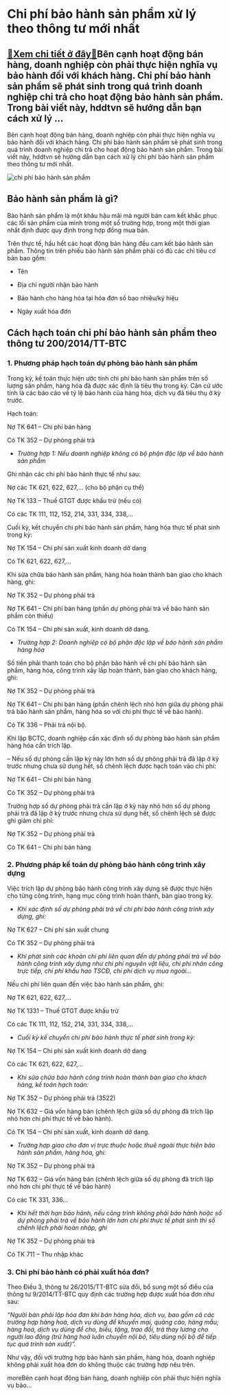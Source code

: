 Chi phí bảo hành sản phẩm xử lý theo thông tư mới nhất
======================================================

[:gift:Xem chi tiết ở đây:gift:](https://hddtvn.com/chi-phi-bao-hanh-san-pham-xu-ly-theo-thong-tu-moi-nhat/)Bên cạnh hoạt động bán hàng, doanh nghiệp còn phải thực hiện nghĩa vụ bảo hành đối với khách hàng. Chi phí bảo hành sản phẩm sẽ phát sinh trong quá trình doanh nghiệp chi trả cho hoạt động bảo hành sản phẩm. Trong bài viết này, hddtvn sẽ hướng dẫn bạn cách xử lý …
------------------------------------------------------------------------------------------------------------------------------------------------------------------------------------------------------------------------------------------------------------------------

Bên cạnh hoạt động bán hàng, doanh nghiệp còn phải thực hiện nghĩa vụ bảo hành đối với khách hàng. Chi phí bảo hành sản phẩm sẽ phát sinh trong quá trình doanh nghiệp chi trả cho hoạt động bảo hành sản phẩm. Trong bài viết này, hddtvn sẽ hướng dẫn bạn cách xử lý chi phí bảo hành sản phẩm theo thông tư mới nhất.


![chi phí bảo hành sản phẩm](https://hddtvn.com/wp-content/uploads/2021/01/bảo-hành.jpg)


Bảo hành sản phẩm là gì?
------------------------


Bảo hành sản phẩm là một khâu hậu mãi mà người bán cam kết khắc phục các lỗi sản phẩm của mình trong một số trường hợp, trong một thời gian nhất định được quy định trong hợp đồng mua bán.


Trên thực tế, hầu hết các hoạt động bán hàng đều cam kết bảo hành sản phẩm. Thông tin trên phiếu bảo hành sản phẩm phải có đủ các chỉ tiêu cơ bản bao gồm:




* Tên

* Địa chỉ người nhận bảo hành

* Bảo hành cho hàng hóa tại hóa đơn số bao nhiêu/ký hiệu

* Ngày xuất hóa đơn



Cách hạch toán chi phí bảo hành sản phẩm theo thông tư 200/2014/TT-BTC
----------------------------------------------------------------------


### 1. Phương pháp hạch toán dự phòng bảo hành sản phẩm


Trong kỳ, kế toán thực hiện ước tính chi phí bảo hành sản phẩm trên số lượng sản phẩm, hàng hóa đã được xác định là tiêu thụ trong kỳ. Căn cứ ước tính là các báo cáo về tỷ lệ bảo hành của hàng hóa, dịch vụ đã tiêu thụ ở kỳ trước.


Hạch toán:


Nợ TK 641 – Chi phí bán hàng


Có TK 352 – Dự phòng phải trả




* *Trường hợp 1: Nếu doanh nghiệp không có bộ phận độc lập về bảo hành sản phẩm*



Ghi nhận các chi phí bảo hành thực tế như sau:


Nợ các TK 621, 622, 627,… (cho bộ phận cụ thể)


Nợ TK 133 – Thuế GTGT được khấu trừ (nếu có)


Có các TK 111, 112, 152, 214, 331, 334, 338,…


Cuối kỳ, kết chuyển chi phí bảo hành sản phẩm, hàng hóa thực tế phát sinh trong kỳ:


Nợ TK 154 – Chi phí sản xuất kinh doanh dở dang


Có TK 621, 622, 627,…


Khi sửa chữa bảo hành sản phẩm, hàng hóa hoàn thành bàn giao cho khách hàng, ghi:


Nợ TK 352 – Dự phòng phải trả


Nợ TK 641 – Chi phí bán hàng (phần dự phòng phải trả về bảo hành sản phẩm còn thiếu)


Có TK 154 – Chi phí sản xuất, kinh doanh dở dang.




* *Trường hợp 2: Doanh nghiệp có bộ phận độc lập về bảo hành sản phẩm hàng hóa*



Số tiền phải thanh toán cho bộ phận bảo hành về chi phí bảo hành sản phẩm, hàng hóa, công trình xây lắp hoàn thành, bàn giao cho khách hàng, ghi:


Nợ TK 352 – Dự phòng phải trả


Nợ TK 641 – Chi phí bán hàng (phần chênh lệch nhỏ hơn giữa dự phòng phải trả bảo hành sản phẩm, hàng hóa so với chi phí thực tế về bảo hành).


Có TK 336 – Phải trả nội bộ.


Khi lập BCTC, doanh nghiệp cần xác định số dự phòng bảo hành sản phẩm hàng hóa cần trích lập.


– Nếu số dự phòng cần lập kỳ này lớn hơn số dự phòng phải trả đã lập ở kỳ trước nhưng chưa sử dụng hết, số chênh lệch được hạch toán vào chi phí:


Nợ TK 641 – Chi phí bán hàng


Có TK 352 – Dự phòng phải trả


Trường hợp số dự phòng phải trả cần lập ở kỳ này nhỏ hơn số dự phòng phải trả đã lập ở kỳ trước nhưng chưa sử dụng hết, số chênh lệch sẽ được ghi giảm chi phí:


Nợ TK 352 – Dự phòng phải trả


Có TK 641 – Chi phí bán hàng


### 2. Phương pháp kế toán dự phòng bảo hành công trình xây dựng


Việc trích lập dự phòng bảo hành công trình xây dựng sẽ được thực hiện cho từng công trình, hạng mục công trình hoàn thành, bàn giao trong kỳ.




* *Khi xác định số dự phòng phải trả về chi phí bảo hành công trình xây dựng, ghi:*



Nợ TK 627 – Chi phí sản xuất chung


Có TK 352 – Dự phòng phải trả




* *Khi phát sinh các khoản chi phí liên quan đến dự phòng phải trả về bảo hành công trình xây dựng như chi phí nguyên vật liệu, chi phí nhân công trực tiếp, chi phí khấu hao TSCĐ, chi phí dịch vụ mua ngoài…*



Nếu chi phí liên quan đến việc bảo hành sản phẩm, ghi:


Nợ TK 621, 622, 627,…


Nợ TK 1331 – Thuế GTGT được khấu trừ


Có các TK 111, 112, 152, 214, 331, 334, 338,…




* *Cuối kỳ kế chuyển chi phí bảo hành thực tế phát sinh trong kỳ:*



Nợ TK 154 – Chi phí sản xuất kinh doanh dở dang


Có các TK 621, 622, 627,…




* *Khi sửa chữa bảo hành công trình hoàn thành bàn giao cho khách hàng, kế toán hạch toán:*



Nợ TK 352 – Dự phòng phải trả (3522)


Nợ TK 632 – Giá vốn hàng bán (chênh lệch giữa số dự phòng đã trích lập nhỏ hơn chi phí thực tế về bảo hành).


Có TK 154 – Chi phí sản xuất, kinh doanh dở dang.




* *Trường hợp giao cho đơn vị trực thuộc hoặc thuê ngoài thực hiện bảo hành sản phẩm, hàng hóa, ghi:*



Nợ TK 352 – Dự phòng phải trả


Nợ TK 632 – Giá vốn hàng bán (chênh lệch giữa số dự phòng đã trích lập nhỏ hơn chi phí thực tế về bảo hành)


Có các TK 331, 336…




* *Khi hết thời hạn bảo hành, nếu công trình không phải bảo hành hoặc số dự phòng phải trả về bảo hành lớn hơn chi phí thực tế phát sinh thì số chênh lệch phải hoàn nhập, ghi*



Nợ TK 352 – Dự phòng phải trả


Có TK 711 – Thu nhập khác


### 3. Chi phí bảo hành có phải xuất hóa đơn?


Theo Điều 3, thông tư 26/2015/TT-BTC sửa đổi, bổ sung một số điều của thông tư 9/2014/TT-BTC quy định các trường hợp được xuất hóa đơn như sau:


*“Người bán phải lập hóa đơn khi bán hàng hóa, dịch vụ, bao gồm cả các trường hợp hàng hoá, dịch vụ dùng để khuyến mại, quảng cáo, hàng mẫu; hàng hoá, dịch vụ dùng để cho, biếu, tặng, trao đổi, trả thay lương cho người lao động (trừ hàng hoá luân chuyển nội bộ, tiêu dùng nội bộ để tiếp tục quá trình sản xuất)”.*


Như vậy, đối với trường hợp bảo hành sản phẩm, hàng hóa, doanh nghiệp không phải xuất hóa đơn do không thuộc các trường hợp nêu trên.



moreBên cạnh hoạt động bán hàng, doanh nghiệp còn phải thực hiện nghĩa vụ bảo…

